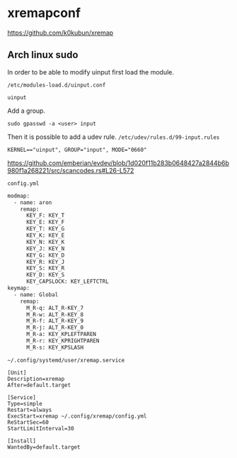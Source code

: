 # xremapconf

https://github.com/k0kubun/xremap

## Arch linux sudo

In order to be able to modify uinput first load the module.

`/etc/modules-load.d/uinput.conf`
```
uinput
```

Add a group.
```
sudo gpasswd -a <user> input
```

Then it is possible to add a udev rule.
`/etc/udev/rules.d/99-input.rules`

```
KERNEL=="uinput", GROUP="input", MODE="0660"
```

https://github.com/emberian/evdev/blob/1d020f11b283b0648427a2844b6b980f1a268221/src/scancodes.rs#L26-L572

`config.yml`

```sh
modmap:
  - name: aron
    remap:
      KEY_F: KEY_T
      KEY_E: KEY_F
      KEY_T: KEY_G
      KEY_K: KEY_E
      KEY_N: KEY_K
      KEY_J: KEY_N
      KEY_G: KEY_D
      KEY_R: KEY_J
      KEY_S: KEY_R
      KEY_D: KEY_S      
      KEY_CAPSLOCK: KEY_LEFTCTRL
keymap:
  - name: Global
    remap:
      M_R-q: ALT_R-KEY_7
      M_R-w: ALT_R-KEY_8
      M_R-f: ALT_R-KEY_9
      M_R-j: ALT_R-KEY_0
      M_R-a: KEY_KPLEFTPAREN
      M_R-r: KEY_KPRIGHTPAREN
      M_R-s: KEY_KPSLASH
```

`~/.config/systemd/user/xremap.service`

```
[Unit]
Description=xremap
After=default.target

[Service]
Type=simple
Restart=always
ExecStart=xremap ~/.config/xremap/config.yml
ReStartSec=60
StartLimitInterval=30

[Install]
WantedBy=default.target

```
